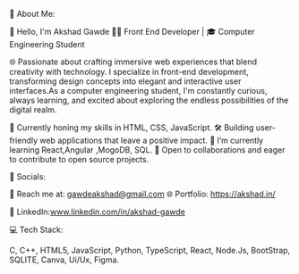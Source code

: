 💫 About Me:

👋 Hello, I'm Akshad Gawde
👨‍💻 Front End Developer | 🎓 Computer Engineering Student

🌐 Passionate about crafting immersive web experiences that blend creativity with technology. I specialize in front-end development, transforming design concepts into elegant and interactive user interfaces.As a computer engineering student, I'm constantly curious, always learning, and excited about exploring the endless possibilities of the digital realm.

🚀 Currently honing my skills in HTML, CSS, JavaScript.
🛠️ Building user-friendly web applications that leave a positive impact.
🌱 I’m currently learning React,Angular ,MogoDB, SQL.
🤝 Open to collaborations and eager to contribute to open source projects.


📢 Socials:

📧 Reach me at: gawdeakshad@gmail.com
🌐 Portfolio: https://akshad.in/

📱 LinkedIn:www.linkedin.com/in/akshad-gawde

💻 Tech Stack:

C, C++, HTML5, JavaScript, Python, TypeScript, React, Node.Js, BootStrap, SQLITE, Canva, Ui/Ux, Figma.

<!---
AkshadGawde/AkshadGawde is a ✨ special ✨ repository because its `README.md` (this file) appears on your GitHub profile.
You can click the Preview link to take a look at your changes.
--->
